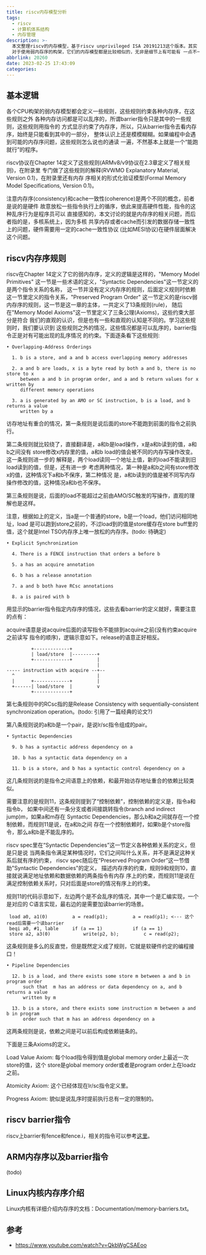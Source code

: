 ```yaml
---
title: riscv内存模型分析
tags:
  - riscv
  - 计算机体系结构
  - 内存管理
description: >-
  本文整理riscv的内存模型，基于riscv unprivileged ISA 20191213这个版本。其实
  对于使用弱内存序的构架，它们的内存模型都是比较相似的，无非是细节上有可能有 一点不一样，本文也可以做为弱内存序相关的一个基础介绍。
abbrlink: 20260
date: 2023-02-25 17:43:09
categories:
---
```



基本逻辑
---------

 各个CPU构架的弱内存模型都会定义一些规则，这些规则约束各种内存序，在这些规则之外
 各种内存访问都是可以乱序的，所谓barrier指令只是其中的一些规则，这些规则用指令的
 方式显示约束了内存序，所以，只从barrier指令去看内存序，始终是只能看到其中的一部分，
 整体认识上还是模模糊糊。如果编程中会遇到可能的内存序问题，这些规则怎么说也的通读
 一遍，不然基本上就是一个“能跑就行”的程序。

 riscv协议在Chapter 14定义了这些规则(ARMv8/v9协议在2.3章定义了相关规则)，在附录里
 专门做了这些规则的解释(RVWMO Explanatory Material, Version 0.1)，在附录里还有内存
 序相关的形式化验证模型(Formal Memory Model Specifications, Version 0.1)。

 注意内存序(consistency)和cache一致性(coherence)是两个不同的概念，前者是说的是硬件
 故意放松一些指令执行上的循序，依此来提高硬件性能，指令的这种乱序行为是程序员可以
 直接感知的，本文讨论的就是内存序的相关问题，而后者指的是，多核系统上，因为多核
 共享内存或者cache而引发的数据存储一致性上的问题，硬件需要用一定的cache一致性协议
 (比如MESI协议)在硬件层面解决这个问题。

riscv内存序规则
----------------

 riscv在Chapter 14定义了它的弱内存序，定义的逻辑是这样的，"Memory Model Primitives"
 这一节是一些术语的定义，"Syntactic Dependencies"这一节定义的是两个指令关系的名称，
 这一节并没有定义内存序的规则，后面定义规则时依赖这一节里定义的指令关系，"Preserved Program Order"
 这一节定义的是riscv弱内存序的规则，这一节是这一章的主体，一共定义了13条规则(rule)，
 随后在"Memory Model Axioms"这一节里定义了三条公理(Axioms)，这些约束大部分是符合
 我们的直观的认识，但是也有一些和直观的认知是不同的。学习这些规则时，我们要认识到
 这些规则之外的情况，这些情况都是可以乱序的，barrier指令正是对有可能出现的乱序情况
 的约束。下面逐条看下这些规则:
```
• Overlapping-Address Orderings

  1. b is a store, and a and b access overlapping memory addresses  

  2. a and b are loads, x is a byte read by both a and b, there is no store to x
     between a and b in program order, and a and b return values for x written by
     different memory operations  

  3. a is generated by an AMO or SC instruction, b is a load, and b returns a value
     written by a  
```
 访存地址有重合的情况，第一条规则是说后面的store不能跑到前面的指令之前执行。

 第二条规则就比较绕了，直接翻译是，a和b是load操作，x是a和b读到的值，a和b之间没有
 store修改x内存里的值，a和b load的值会被不同的内存写操作改变。这一条规则进一步的
 解释是，两个load读同一个地址上值，新的load不能读到旧load读到的值，但是，还有进一步
 考虑两种情况，第一种是a和b之间有store修改x的值，这种情况下a和b不保序，第二种情况
 是，a和b读到的值是被不同写内存操作修改的值，这种情况a和b也不保序。

 第三条规则是说，后面的load不能超过之前由AMO/SC触发的写操作，直观的理解也是这样。

 注意，根据如上的定义，当a是一个普通的store，b是一个load，他们访问相同地址，load
 是可以跑到store之前的，不过load到的值是store缓存在store buff里的值，这个就是Intel
 TSO内存序上唯一放松的内存序。(todo: 待确定)

```
• Explicit Synchronization 

  4. There is a FENCE instruction that orders a before b

  5. a has an acquire annotation

  6. b has a release annotation

  7. a and b both have RCsc annotations 

  8. a is paired with b 
```
 用显示的barrier指令指定内存序的情况，这些去看barrier的定义就好，需要注意的点有：

 acquire语意是说acquire后面的读写指令不能排到acquire之前(没有约束acquire之前读写
 指令的顺序)，逻辑示意如下。release的语意正好相反。
```
         +-------------+
         | load/store  |---------+
         +-------------+         |
                                 |
----- instruction with acquire --+--
  ^                              |
  |      +-------------+         |
  +------| load/store  |         v
         +-------------+          
```
 第七条规则中的RCsc指的是Release Consistency with sequentially-consistent synchronization
 operation。(todo: 引用了一篇经典的论文?)

 第八条规则说的a和b是一个pair，是说lr/sc指令组成的pair。

```
• Syntactic Dependencies 

  9. b has a syntactic address dependency on a

  10. b has a syntactic data dependency on a

  11. b is a store, and b has a syntactic control dependency on a 
```
 这几条规则说的是指令之间语意上的依赖，和最开始访存地址重合的依赖比较类似。

 需要注意的是规则11，这条规则提到了“控制依赖”，控制依赖的定义是，指令a和指令b，
 如果中间还有一条分支或者间接跳转指令(branch and indirect jump)m，如果a和m存在
 Syntactic Dependencies，那么b和a之间就存在一个控制依赖，而规则11是说，在a和b之间
 存在一个控制依赖时，如果b是个store指令，那么a和b是不能乱序的。

 riscv spec里在“Syntactic Dependencies”这一节定义各种依赖关系的定义，但是只是说
 当两条指令满足某种情况时，它们之间叫什么关系，并不是满足这种关系后就有序的约束，
 riscv spec随后在“Preserved Program Order”这一节借助"Syntactic Dependencies"的定义，
 描述内存序的约束，规则9和规则10，直接就说满足地址依赖和数据依赖的两条指令有内存
 序上的约束，而规则11是说在满足控制依赖关系时，只对后面是store的情况有序上的约束。

 规则11的代码示意如下，左边两个是不会乱序的情况，其中一个是汇编实现，一个是对应的
 C语言实现，最右边的是需要加读barrier的场景。
```
 load a0, a1(0)         a = read(p1);         a = read(p1); <--- 这个read后需要一个读barrier
 beqi a0, #1, lable     if (a == 1)           if (a == 1)
 store a2, a3(0)            write(p2, b);         c = read(p2);
```
 这条规则是多么的反直觉，但是既然定义成了规则，它就是软硬件约定的编程接口！

```
• Pipeline Dependencies 

  12. b is a load, and there exists some store m between a and b in program order
      such that  m has an address or data dependency on a, and b returns a value
      written by m  

  13. b is a store, and there exists some instruction m between a and b in program
      order such that m has an address dependency on a  
```
 这两条规则是说，依赖之间是可以前后构成依赖链条的。

 下面是三条Axioms的定义。

 Load Value Axiom: 每个load指令得到值是global memory order上最近一次store的值，这个
                   store是global memory order或者是program order上在loadz之前。

 Atomicity Axiom: 这个已经体现在lr/sc指令定义里。

 Progress Axiom: 貌似是说乱序时提前执行总有一定的限制的。

riscv barrier指令
------------------

 riscv上barrier有fence和fence.i，相关的指令可以参考[这里](https://wangzhou.github.io/riscv内存管理相关指令整理/)。

ARM内存序以及barrier指令
-------------------------

 (todo)

Linux内核内存序介绍
--------------------

 Linux内核有详细介绍内存序的文档：Documentation/memory-barriers.txt。

参考
-----

 - https://www.youtube.com/watch?v=QkbWgCSAEoo
